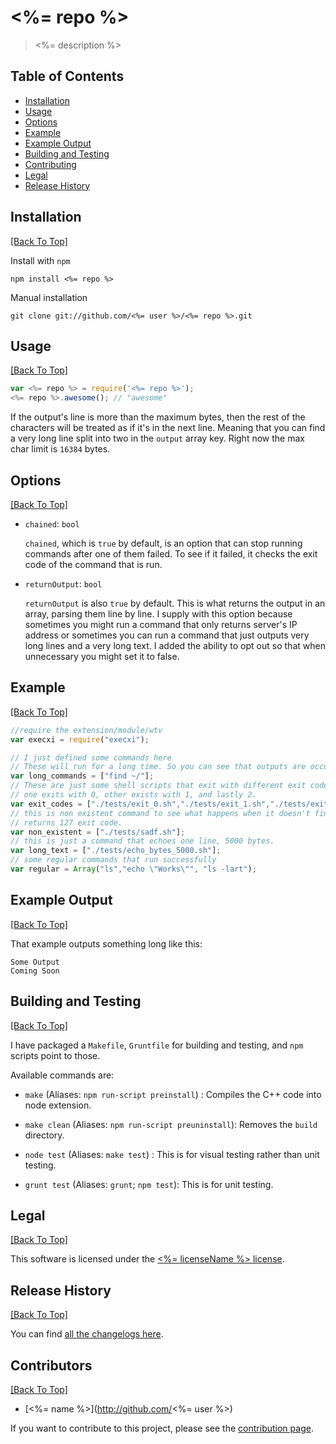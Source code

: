 # <%= repo %> 

> <%= description %>

## Table of Contents

* [Installation](#installation)
* [Usage](#usage)
* [Options](#options)
* [Example](#example)
* [Example Output](#example-output)
* [Building and Testing](#building-and-testing)
* [Contributing](#contributing)
* [Legal](#legal)
* [Release History](#release-history)

## Installation
[[Back To Top]](#table-of-contents)

Install with `npm`

```shell
npm install <%= repo %>
```

Manual installation

```shell
git clone git://github.com/<%= user %>/<%= repo %>.git
```

## Usage
[[Back To Top]](#table-of-contents)

```javascript
var <%= repo %> = require('<%= repo %>');
<%= repo %>.awesome(); // "awesome"
```

If the output's line is more than the maximum bytes, then the rest of the characters will be treated as if it's in the next line. Meaning that you can find a very long line split into two in the `output` array key. Right now the max char limit is `16384` bytes.


## Options
[[Back To Top]](#table-of-contents)

- `chained`: `bool`

  `chained`, which is `true` by default, is an option that can stop running commands after one of them failed. To see if it failed, it checks the exit code of the command that is run.

- `returnOutput`: `bool`

  `returnOutput` is also `true` by default. This is what returns the output in an array, parsing them line by line. I supply with this option because sometimes you might run a command that only returns server's IP address or sometimes you can run a command that just outputs very long lines and a very long text. I added the ability to opt out so that when unnecessary you might set it to false.

## Example
[[Back To Top]](#table-of-contents)

```js
//require the extension/module/wtv
var execxi = require("execxi");

// I just defined some commands here
// These will run for a long time. So you can see that outputs are occurring in real-time.
var long_commands = ["find ~/"];
// These are just some shell scripts that exit with different exit codes
// one exits with 0, other exists with 1, and lastly 2.
var exit_codes = ["./tests/exit_0.sh","./tests/exit_1.sh","./tests/exit_2.sh"];
// this is non existent command to see what happens when it doesn't find the command to run.
// returns 127 exit code.
var non_existent = ["./tests/sadf.sh"];
// this is just a command that echoes one line, 5000 bytes.
var long_text = ["./tests/echo_bytes_5000.sh"];
// some regular commands that run successfully
var regular = Array("ls","echo \"Works\"", "ls -lart");


```

## Example Output
[[Back To Top]](#table-of-contents)

That example outputs something long like this:

```
Some Output
Coming Soon
```


## Building and Testing
[[Back To Top]](#table-of-contents)

I have packaged a `Makefile`, `Gruntfile` for building and testing, and `npm` scripts point to those.

Available commands are:

- `make` (Aliases: `npm run-script preinstall`) : 
  Compiles the C++ code into node extension.

- `make clean` (Aliases: `npm run-script preuninstall`):
  Removes the `build` directory.

- `node test` (Aliases: `make test`) : 
  This is for visual testing rather than unit testing. 

- `grunt test`  (Aliases: `grunt`; `npm test`): 
  This is for unit testing. 

## Legal
[[Back To Top]](#table-of-contents)

This software is licensed under the [<%= licenseName %> license](/LICENSE.txt).

## Release History
[[Back To Top]](#table-of-contents)

You can find [all the changelogs here](/CHANGELOGS.md).

## Contributors
[[Back To Top]](#table-of-contents)

- [<%= name %>](http://github.com/<%= user %>)

If you want to contribute to this project, please see the [contribution page](/CONTRIBUTING.md).
